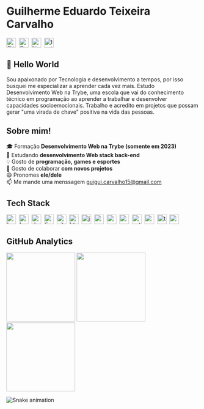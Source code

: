 # Guilherme Eduardo Teixeira Carvalho
<a href="https://www.github.com/guiduzera" target="_blank"><img src="https://img.shields.io/badge/GitHub-100000?style=flat&logo=github&logoColor=white" alt="GitHub Badge" height="25"></a>&nbsp;
<a href="mailto:guigui.carvalho15@gmail.com@gmail.com" target="_blank"><img src="https://img.shields.io/badge/Gmail-D14836?style=flat&logo=gmail&logoColor=white" alt="Gmail Badge" height="25"></a>&nbsp;
<a href="https://www.linkedin.com/in/guilhermeedu/" target="_blank"><img src="https://img.shields.io/badge/LinkedIn-0077B5?style=flat&logo=linkedin&logoColor=white" alt="LinkedIn Badge" height="25"></a>&nbsp;
<a href="https://www.instagram.com/guilherme_edu1" target="_blank"><img src="https://img.shields.io/badge/Instagram-E4405F?style=flat&logo=instagram&logoColor=white" alt="Instagram Badge" height="25"></a>&nbsp;

## 👋 Hello World
Sou apaixonado por Tecnologia e desenvolvimento a tempos, por isso busquei me especializar a aprender cada vez mais. Estudo Desenvolvimento Web na Trybe, uma escola que vai do conhecimento técnico em programação ao aprender a trabalhar e desenvolver capacidades socioemocionais. Trabalho e acredito em projetos que possam gerar "uma virada de chave" positiva na vida das pessoas.

## Sobre mim!
🎓&nbsp;Formação **Desenvolvimento Web na Trybe (somente em 2023)**
<br/>🌱&nbsp;Estudando **desenvolvimento Web stack back-end**
<br/>💡&nbsp;Gosto de **programação, games e esportes**
<br/>🤝&nbsp;Gosto de colaborar **com novos projetos**
<br/>😄&nbsp;Pronomes **ele/dele**
<br/>📫&nbsp;Me mande uma menssagem [guigui.carvalho15@gmail.com](mailto:guigui.carvalho15@gmail.com)

## Tech Stack
<img src="https://img.shields.io/badge/Bash-05122A?style=flat&logo=gnu-bash" alt="bash Badge" height="25">&nbsp;
<img src="https://img.shields.io/badge/Bootstrap-05122A?style=flat&logo=bootstrap" alt="bootstrap Badge" height="25">&nbsp;
<img src="https://img.shields.io/badge/Docker-05122A?style=flat&logo=docker" alt="docker Badge" height="25">&nbsp;
<img src="https://img.shields.io/badge/Figma-05122A?style=flat&logo=figma" alt="figma Badge" height="25">&nbsp;
<img src="https://img.shields.io/badge/Git-05122A?style=flat&logo=git" alt="git Badge" height="25">&nbsp;
<img src="https://img.shields.io/badge/Html5-05122A?style=flat&logo=html5" alt="html5 Badge" height="25">&nbsp;
<img src="https://img.shields.io/badge/Javascript-05122A?style=flat&logo=javascript" alt="javascript Badge" height="25">&nbsp;
<img src="https://img.shields.io/badge/Mysql-05122A?style=flat&logo=mysql" alt="mysql Badge" height="25">&nbsp;
<img src="https://img.shields.io/badge/Nodejs-05122A?style=flat&logo=node.js" alt="nodejs Badge" height="25">&nbsp;
<img src="https://img.shields.io/badge/Postgresql-05122A?style=flat&logo=postgresql" alt="postgresql Badge" height="25">&nbsp;
<img src="https://img.shields.io/badge/Python-05122A?style=flat&logo=python" alt="python Badge" height="25">&nbsp;
<img src="https://img.shields.io/badge/React-05122A?style=flat&logo=react" alt="react Badge" height="25">&nbsp;
<img src="https://img.shields.io/badge/Typescript-05122A?style=flat&logo=typescript" alt="typescript Badge" height="25">&nbsp;
<img src="https://img.shields.io/badge/Css3-05122A?style=flat&logo=css3" alt="css3 Badge" height="25">&nbsp;

## GitHub Analytics
<div>
<img height="180em" src="https://github-readme-stats.vercel.app/api?username=guiduzera&theme=default&show_icons=true&count_private=true">
<img height="180em" src="https://github-readme-stats.vercel.app/api/top-langs/?username=guiduzera&theme=default&layout=compact&langs_count=5">
<img height="180em" src="https://github-readme-streak-stats.herokuapp.com/?user=guiduzera&theme=default">
</div>
  
   ![Snake animation](https://github.com/guiduzera/guiduzera/blob/output/github-contribution-grid-snake.svg)
</div>


